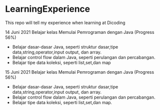 # LearningExperience
This repo will tell my experience when learning at Dicoding

14 Juni 2021
Belajar kelas Memulai Pemrograman dengan Java (Progress 56%)
  * Belajar dasar-dasar Java, seperti struktur dasar,tipe data,string,operator,input output, dan array.
  * Belajar control flow dalam Java, seperti perulangan dan percabangan.
  * Belajar tipe data koleksi, seperti list,set,dan map


15 Juni 2021
Belajar kelas Memulai Pemrograman dengan Java (Progress 56%)
  * Belajar dasar-dasar Java, seperti struktur dasar,tipe data,string,operator,input output, dan array.
  * Belajar control flow dalam Java, seperti perulangan dan percabangan.
  * Belajar tipe data koleksi, seperti list,set,dan map.
